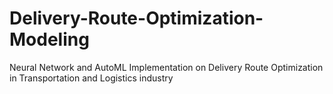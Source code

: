 # Delivery-Route-Optimization-Modeling
Neural Network and AutoML Implementation on Delivery Route Optimization in Transportation and Logistics industry
